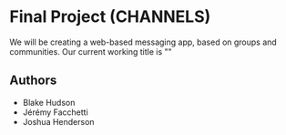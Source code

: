 # Final Project (CHANNELS)

We will be creating a web-based messaging app, based on groups and communities. Our current working title is ""

## Authors

- Blake Hudson
- Jérémy Facchetti
- Joshua Henderson
